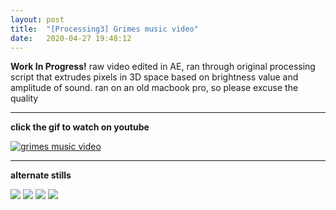 ```yaml
---
layout: post
title:  "[Processing3] Grimes music video"
date:   2020-04-27 19:48:12
---
```

**Work In Progress!**
raw video edited in AE, ran through original processing script that extrudes pixels in 3D space based on brightness value and amplitude of sound. 
ran on an old macbook pro, so please excuse the quality

-----------------------------------------------------------

**click the gif to watch on youtube**

[![grimes music video](https://media.giphy.com/media/UtbW4Lr234r4QrQlfR/giphy.gif)](https://www.youtube.com/watch?v=WR62Ek5Q5_g)

-----------------------------------------------------------

**alternate stills**

<img src="https://i.imgur.com/fNyTLoe.png">

<img src="https://i.imgur.com/88mXP1T.png">

<img src="https://i.imgur.com/0aYs3uD.png">

<img src="https://i.imgur.com/w6dJkvc.png">
